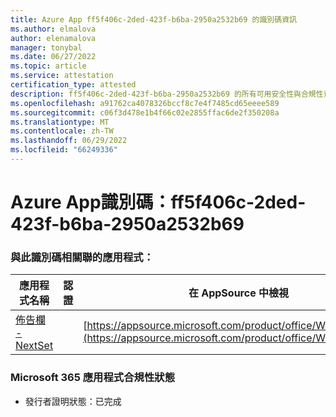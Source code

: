 ```yaml
---
title: Azure App ff5f406c-2ded-423f-b6ba-2950a2532b69 的識別碼資訊
ms.author: elmalova
author: elenamalova
manager: tonybal
ms.date: 06/27/2022
ms.topic: article
ms.service: attestation
certification_type: attested
description: ff5f406c-2ded-423f-b6ba-2950a2532b69 的所有可用安全性與合規性資訊。
ms.openlocfilehash: a91762ca4078326bccf8c7e4f7485cd65eeee589
ms.sourcegitcommit: c06f3d478e1b4f66c02e2855ffac6de2f350208a
ms.translationtype: MT
ms.contentlocale: zh-TW
ms.lasthandoff: 06/29/2022
ms.locfileid: "66249336"
---
```

# <a name="azure-app-id-ff5f406c-2ded-423f-b6ba-2950a2532b69"></a>Azure App識別碼：ff5f406c-2ded-423f-b6ba-2950a2532b69


### <a name="apps-associated-with-this-id"></a>與此識別碼相關聯的應用程式：
| **應用程式名稱** | **認證** | **在 AppSource 中檢視** |
|--------------|---------------|-----------------------|
| [佈告欄 - NextSet](../forward/WA200002122.md) |  | [https://appsource.microsoft.com/product/office/WA200002122](https://appsource.microsoft.com/product/office/WA200002122) |

### <a name="microsoft-365-app-compliance-status"></a>Microsoft 365 應用程式合規性狀態
- 發行者證明狀態：已完成
